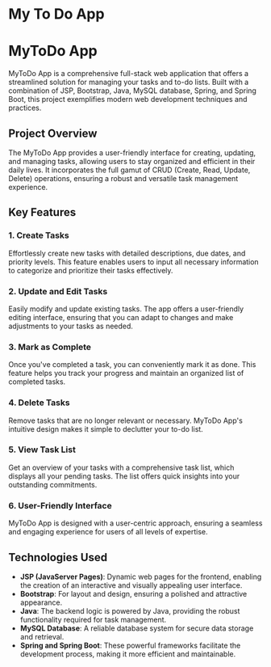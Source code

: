 
# My To Do App

# MyToDo App

MyToDo App is a comprehensive full-stack web application that offers a streamlined solution for managing your tasks and to-do lists. Built with a combination of JSP, Bootstrap, Java, MySQL database, Spring, and Spring Boot, this project exemplifies modern web development techniques and practices.

## Project Overview

The MyToDo App provides a user-friendly interface for creating, updating, and managing tasks, allowing users to stay organized and efficient in their daily lives. It incorporates the full gamut of CRUD (Create, Read, Update, Delete) operations, ensuring a robust and versatile task management experience.

## Key Features

### 1. Create Tasks

Effortlessly create new tasks with detailed descriptions, due dates, and priority levels. This feature enables users to input all necessary information to categorize and prioritize their tasks effectively.

### 2. Update and Edit Tasks

Easily modify and update existing tasks. The app offers a user-friendly editing interface, ensuring that you can adapt to changes and make adjustments to your tasks as needed.

### 3. Mark as Complete

Once you've completed a task, you can conveniently mark it as done. This feature helps you track your progress and maintain an organized list of completed tasks.

### 4. Delete Tasks

Remove tasks that are no longer relevant or necessary. MyToDo App's intuitive design makes it simple to declutter your to-do list.

### 5. View Task List

Get an overview of your tasks with a comprehensive task list, which displays all your pending tasks. The list offers quick insights into your outstanding commitments.

### 6. User-Friendly Interface

MyToDo App is designed with a user-centric approach, ensuring a seamless and engaging experience for users of all levels of expertise.

## Technologies Used

- **JSP (JavaServer Pages)**: Dynamic web pages for the frontend, enabling the creation of an interactive and visually appealing user interface.
- **Bootstrap**: For layout and design, ensuring a polished and attractive appearance.
- **Java**: The backend logic is powered by Java, providing the robust functionality required for task management.
- **MySQL Database**: A reliable database system for secure data storage and retrieval.
- **Spring and Spring Boot**: These powerful frameworks facilitate the development process, making it more efficient and maintainable.





